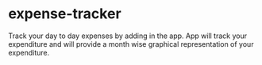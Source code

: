 # expense-tracker
Track your day to day expenses by adding in the app. App will track your expenditure and will provide a month wise graphical representation of your expenditure. 
